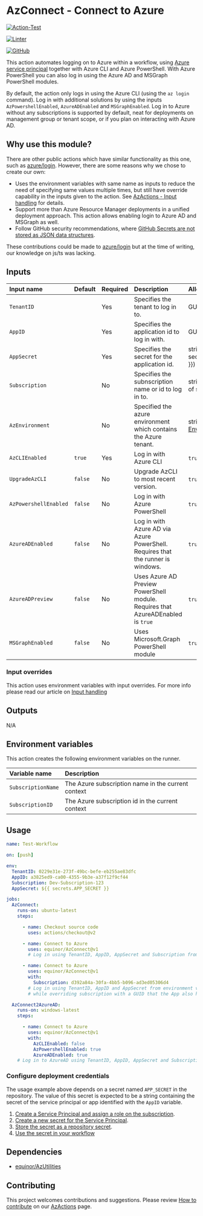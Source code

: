 # AzConnect - Connect to Azure

[![Action-Test](https://github.com/equinor/AzConnect/actions/workflows/Action-Test.yml/badge.svg)](https://github.com/equinor/AzConnect/actions/workflows/Action-Test.yml)

[![Linter](https://github.com/equinor/AzConnect/workflows/Linter/badge.svg)](https://github.com/equinor/AzConnect/actions/workflows/Linter.yml)

[![GitHub](https://img.shields.io/github/license/equinor/AzConnect)](LICENSE)

This action automates logging on to Azure within a workflow, using [Azure service principal](https://docs.microsoft.com/azure/active-directory/develop/app-objects-and-service-principals)
together with Azure CLI and Azure PowerShell. With Azure PowerShell you can also log in using the Azure AD and MSGraph PowerShell modules.

By default, the action only logs in using the Azure CLI (using the `az login` command).
Log in with additional solutions by using the inputs `AzPowershellEnabled`, `AzureADEnabled` and `MSGraphEnabled`.
Log in to Azure without any subscriptions is supported by default, neat for deployments on management group or tenant scope, or if you plan on interacting with Azure AD.

## Why use this module?

There are other public actions which have similar functionality as this one, such as [azure/login](https://github.com/azure/login).
However, there are some reasons why we chose to create our own:

- Uses the environment variables with same name as inputs to reduce the need of specifying same values multiple times, but still have override capability in the inputs given to the action.
  See [AzActions - Input handling](https://github.com/equinor/AzActions#input-handling) for details.
- Support more than Azure Resource Manager deployments in a unified deployment approach. This action allows enabling login to Azure AD and MSGraph as well.
- Follow GitHub security recommendations, where [GitHub Secrets are not stored as JSON data structures](https://docs.github.com/en/actions/reference/encrypted-secrets#naming-your-secrets).

These contributions could be made to [azure/login](https://github.com/azure/login) but at the time of writing, our knowledge on js/ts was lacking.

## Inputs

| Input name            | Default | Required | Description                                                                     | Allowed values                                                                                   |
| :-------------------- | :------ | :------- | :------------------------------------------------------------------------------ | :----------------------------------------------------------------------------------------------- |
| `TenantID`            |         | Yes      | Specifies the tenant to log in to.                                              | GUID                                                                                             |
| `AppID`               |         | Yes      | Specifies the application id to log in with.                                    | GUID                                                                                             |
| `AppSecret`           |         | Yes      | Specifies the secret for the application id.                                    | string (use ${{ secrets.APP_SECRET }})                                                           |
| `Subscription`        |         | No       | Specifies the subnscription name or id to log in to.                            | string (GUID or name of subscription)                                                            |
| `AzEnvironment`       |         | No       | Specified the azure environment which contains the Azure tenant.                | string, [Azure Environments](https://docs.microsoft.com/en-us/cli/azure/manage-clouds-azure-cli) |
| `AzCLIEnabled`        | `true`  | Yes      | Log in with Azure CLI                                                           | `true`/`false`                                                                                   |
| `UpgradeAzCLI`        | `false` | No       | Upgrade AzCLI to most recent version.                                           | `true`/`false`                                                                                   |
| `AzPowershellEnabled` | `false` | No       | Log in with Azure PowerShell                                                    | `true`/`false`                                                                                   |
| `AzureADEnabled`      | `false` | No       | Log in with Azure AD via Azure PowerShell. Requires that the runner is windows. | `true`/`false`                                                                                   |
| `AzureADPreview`      | `false` | No       | Uses Azure AD Preview PowerShell module. Requires that AzureADEnabled is `true` | `true`/`false`                                                                                   |
| `MSGraphEnabled`      | `false` | No       | Uses Microsoft.Graph PowerShell module                                          | `true`/`false`                                                                                   |

### Input overrides

This action uses environment variables with input overrides. For more info please read our article on [Input handling](https://github.com/equinor/AzActions#input-handling)

## Outputs

N/A

## Environment variables

This action creates the following environment variables on the runner.

| Variable name      | Description                                        |
| :----------------- | :------------------------------------------------- |
| `SubscriptionName` | The Azure subscription name in the current context |
| `SubscriptionID`   | The Azure subscription id in the current context   |

## Usage

```yaml
name: Test-Workflow

on: [push]

env:
  TenantID: 0229e31e-273f-49bc-befe-eb255ae83dfc
  AppID: a3825ed9-ca00-4355-9b3e-a37f12f9cf44
  Subscription: Dev-Subscription-123
  AppSecret: ${{ secrets.APP_SECRET }}

jobs:
  AzConnect:
    runs-on: ubuntu-latest
    steps:

      - name: Checkout source code
        uses: actions/checkout@v2

      - name: Connect to Azure
        uses: equinor/AzConnect@v1
        # Log in using TenantID, AppID, AppSecret and Subscription from environment variables.

      - name: Connect to Azure
        uses: equinor/AzConnect@v1
        with:
          Subscription: d392a84a-30fa-4bb5-b096-ad3ed05306d4
        # Log in using TenantID, AppID and AppSecret from environment variables,
        # while overriding subscription with a GUID that the App also has access to.

  AzConnect2AzureAD:
    runs-on: windows-latest
    steps:

      - name: Connect to Azure
        uses: equinor/AzConnect@v1
        with:
          AzCLIEnabled: false
          AzPowershellEnabled: true
          AzureADEnabled: true
    # Log in to AzureAD using TenantID, AppID, AppSecret and Subscription from environment variables.

```

### Configure deployment credentials

The usage example above depends on a secret named `APP_SECRET` in the repository.
The value of this secret is expected to be a string containing the secret of the service principal or app identified with the `AppID` variable.

1. [Create a Service Principal and assign a role on the subscription](https://docs.microsoft.com/en-us/azure/active-directory/develop/howto-create-service-principal-portal).
2. [Create a new secret for the Service Principal](https://docs.microsoft.com/en-us/azure/active-directory/develop/howto-create-service-principal-portal#option-2-create-a-new-application-secret).
3. [Store the secret as a repository secret](https://docs.github.com/en/actions/reference/encrypted-secrets#creating-encrypted-secrets-for-a-repository).
4. [Use the secret in your workflow](https://docs.github.com/en/actions/reference/encrypted-secrets#using-encrypted-secrets-in-a-workflow)

## Dependencies

- [equinor/AzUtilities](https://www.github.com/equinor/AzUtilities)

## Contributing

This project welcomes contributions and suggestions. Please review [How to contribute](https://github.com/equinor/AzActions#how-to-contibute) on our [AzActions](https://github.com/equinor/AzActions) page.
